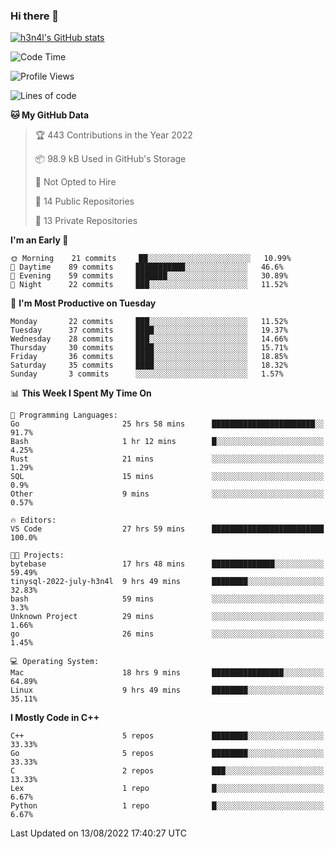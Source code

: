 ### Hi there 👋

[![h3n4l's GitHub stats](https://github-readme-stats.vercel.app/api?username=h3n4l&count_private=true&show_icons=true&theme=radical)](https://github.com/h3n4l/github-readme-stats)

<!--START_SECTION:waka-->
![Code Time](http://img.shields.io/badge/Code%20Time-574%20hrs%2022%20mins-blue)

![Profile Views](http://img.shields.io/badge/Profile%20Views-4-blue)

![Lines of code](https://img.shields.io/badge/From%20Hello%20World%20I%27ve%20Written-39%20Thousand%20lines%20of%20code-blue)

**🐱 My GitHub Data** 

> 🏆 443 Contributions in the Year 2022
 > 
> 📦 98.9 kB Used in GitHub's Storage 
 > 
> 🚫 Not Opted to Hire
 > 
> 📜 14 Public Repositories 
 > 
> 🔑 13 Private Repositories  
 > 
**I'm an Early 🐤** 

```text
🌞 Morning    21 commits     ██░░░░░░░░░░░░░░░░░░░░░░░   10.99% 
🌆 Daytime    89 commits     ███████████░░░░░░░░░░░░░░   46.6% 
🌃 Evening    59 commits     ███████░░░░░░░░░░░░░░░░░░   30.89% 
🌙 Night      22 commits     ███░░░░░░░░░░░░░░░░░░░░░░   11.52%

```
📅 **I'm Most Productive on Tuesday** 

```text
Monday       22 commits     ███░░░░░░░░░░░░░░░░░░░░░░   11.52% 
Tuesday      37 commits     ████░░░░░░░░░░░░░░░░░░░░░   19.37% 
Wednesday    28 commits     ███░░░░░░░░░░░░░░░░░░░░░░   14.66% 
Thursday     30 commits     ████░░░░░░░░░░░░░░░░░░░░░   15.71% 
Friday       36 commits     ████░░░░░░░░░░░░░░░░░░░░░   18.85% 
Saturday     35 commits     ████░░░░░░░░░░░░░░░░░░░░░   18.32% 
Sunday       3 commits      ░░░░░░░░░░░░░░░░░░░░░░░░░   1.57%

```


📊 **This Week I Spent My Time On** 

```text
💬 Programming Languages: 
Go                       25 hrs 58 mins      ███████████████████████░░   91.7% 
Bash                     1 hr 12 mins        █░░░░░░░░░░░░░░░░░░░░░░░░   4.25% 
Rust                     21 mins             ░░░░░░░░░░░░░░░░░░░░░░░░░   1.29% 
SQL                      15 mins             ░░░░░░░░░░░░░░░░░░░░░░░░░   0.9% 
Other                    9 mins              ░░░░░░░░░░░░░░░░░░░░░░░░░   0.57%

🔥 Editors: 
VS Code                  27 hrs 59 mins      █████████████████████████   100.0%

🐱‍💻 Projects: 
bytebase                 17 hrs 48 mins      ██████████████░░░░░░░░░░░   59.49% 
tinysql-2022-july-h3n4l  9 hrs 49 mins       ████████░░░░░░░░░░░░░░░░░   32.83% 
bash                     59 mins             ░░░░░░░░░░░░░░░░░░░░░░░░░   3.3% 
Unknown Project          29 mins             ░░░░░░░░░░░░░░░░░░░░░░░░░   1.66% 
go                       26 mins             ░░░░░░░░░░░░░░░░░░░░░░░░░   1.45%

💻 Operating System: 
Mac                      18 hrs 9 mins       ████████████████░░░░░░░░░   64.89% 
Linux                    9 hrs 49 mins       ████████░░░░░░░░░░░░░░░░░   35.11%

```

**I Mostly Code in C++** 

```text
C++                      5 repos             ████████░░░░░░░░░░░░░░░░░   33.33% 
Go                       5 repos             ████████░░░░░░░░░░░░░░░░░   33.33% 
C                        2 repos             ███░░░░░░░░░░░░░░░░░░░░░░   13.33% 
Lex                      1 repo              █░░░░░░░░░░░░░░░░░░░░░░░░   6.67% 
Python                   1 repo              █░░░░░░░░░░░░░░░░░░░░░░░░   6.67%

```



 Last Updated on 13/08/2022 17:40:27 UTC
<!--END_SECTION:waka-->

